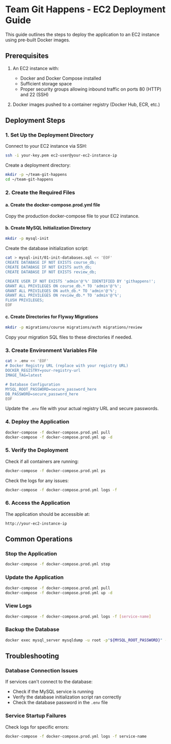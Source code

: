 # Team Git Happens - EC2 Deployment Guide

This guide outlines the steps to deploy the application to an EC2 instance using pre-built Docker images.

## Prerequisites

1. An EC2 instance with:
   - Docker and Docker Compose installed
   - Sufficient storage space
   - Proper security groups allowing inbound traffic on ports 80 (HTTP) and 22 (SSH)

2. Docker images pushed to a container registry (Docker Hub, ECR, etc.)

## Deployment Steps

### 1. Set Up the Deployment Directory

Connect to your EC2 instance via SSH:

```bash
ssh -i your-key.pem ec2-user@your-ec2-instance-ip
```

Create a deployment directory:

```bash
mkdir -p ~/team-git-happens
cd ~/team-git-happens
```

### 2. Create the Required Files

#### a. Create the docker-compose.prod.yml file

Copy the production docker-compose file to your EC2 instance.

#### b. Create MySQL Initialization Directory

```bash
mkdir -p mysql-init
```

Create the database initialization script:

```bash
cat > mysql-init/01-init-databases.sql << 'EOF'
CREATE DATABASE IF NOT EXISTS course_db;
CREATE DATABASE IF NOT EXISTS auth_db;
CREATE DATABASE IF NOT EXISTS review_db;

CREATE USER IF NOT EXISTS 'admin'@'%' IDENTIFIED BY 'githappens!';
GRANT ALL PRIVILEGES ON course_db.* TO 'admin'@'%';
GRANT ALL PRIVILEGES ON auth_db.* TO 'admin'@'%';
GRANT ALL PRIVILEGES ON review_db.* TO 'admin'@'%';
FLUSH PRIVILEGES;
EOF
```

#### c. Create Directories for Flyway Migrations

```bash
mkdir -p migrations/course migrations/auth migrations/review
```

Copy your migration SQL files to these directories if needed.

### 3. Create Environment Variables File

```bash
cat > .env << 'EOF'
# Docker Registry URL (replace with your registry URL)
DOCKER_REGISTRY=your-registry-url
IMAGE_TAG=latest

# Database Configuration
MYSQL_ROOT_PASSWORD=secure_password_here
DB_PASSWORD=secure_password_here
EOF
```

Update the `.env` file with your actual registry URL and secure passwords.

### 4. Deploy the Application

```bash
docker-compose -f docker-compose.prod.yml pull
docker-compose -f docker-compose.prod.yml up -d
```

### 5. Verify the Deployment

Check if all containers are running:

```bash
docker-compose -f docker-compose.prod.yml ps
```

Check the logs for any issues:

```bash
docker-compose -f docker-compose.prod.yml logs -f
```

### 6. Access the Application

The application should be accessible at:

```
http://your-ec2-instance-ip
```

## Common Operations

### Stop the Application

```bash
docker-compose -f docker-compose.prod.yml stop
```

### Update the Application

```bash
docker-compose -f docker-compose.prod.yml pull
docker-compose -f docker-compose.prod.yml up -d
```

### View Logs

```bash
docker-compose -f docker-compose.prod.yml logs -f [service-name]
```

### Backup the Database

```bash
docker exec mysql_server mysqldump -u root -p"${MYSQL_ROOT_PASSWORD}" --all-databases > backup_$(date +%Y%m%d).sql
```

## Troubleshooting

### Database Connection Issues

If services can't connect to the database:
- Check if the MySQL service is running
- Verify the database initialization script ran correctly
- Check the database password in the `.env` file

### Service Startup Failures

Check logs for specific errors:
```bash
docker-compose -f docker-compose.prod.yml logs -f service-name
```
